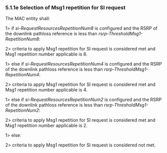 ### 5.1.1e Selection of Msg1 repetition for SI request

The MAC entity shall:

1\> if *si-RequestResourcesRepetitionNum8* is configured and the RSRP of
the downlink pathloss reference is less than
*rsrp-ThresholdMsg1-RepetitionNum8*:

2\> criteria to apply Msg1 repetition for SI request is considered met
and Msg1 repetition number applicable is 8.

1\> else if *si-RequestResourcesRepetitionNum4* is configured and the
RSRP of the downlink pathloss reference is less than
*rsrp-ThresholdMsg1-RepetitionNum4*:

2\> criteria to apply Msg1 repetition for SI request is considered met
and Msg1 repetition number applicable is 4.

1\> else if *si-RequestResourcesRepetitionNum2* is configured and the
RSRP of the downlink pathloss reference is less than
*rsrp-ThresholdMsg1-RepetitionNum2*:

2\> criteria to apply Msg1 repetition for SI request is considered met
and Msg1 repetition number applicable is 2.

1\> else:

2\> criteria to apply Msg1 repetition for SI request is considered not
met.